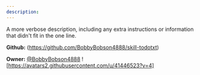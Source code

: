 ```yaml
---
description: 
---
```

A more verbose description, including any extra instructions or
information that didn't fit in the one line.

**Github:** (https://github.com/BobbyBobson4888/skill-todotxt)

**Owner:** [@BobbyBobson4888](https://github.com/BobbyBobson4888) ![https://avatars2.githubusercontent.com/u/41446523?v=4]


